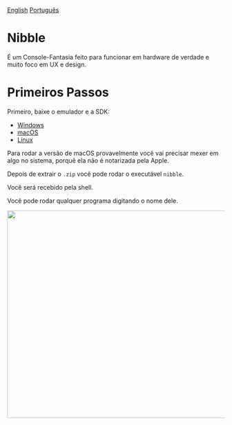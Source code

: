 [English](README.md) [Português](README.pt-BR.md)

# Nibble

É um Console-Fantasia feito para funcionar em hardware de verdade e muito
foco em UX e design.

# Primeiros Passos

Primeiro, baixe o emulador e a SDK:

- [Windows](https://github.com/nibbleteam/nibble/suites/294011958/artifacts/236752)
- [macOS](https://github.com/nibbleteam/nibble/suites/294011963/artifacts/236748)
- [Linux](https://github.com/nibbleteam/nibble/suites/294011960/artifacts/236751)

Para rodar a versão de macOS provavelmente você vai precisar mexer em algo no sistema, porquê ela não é notarizada pela Apple.

Depois de extrair o `.zip` você pode rodar o executável `nibble`.

Você será recebido pela shell.

Você pode rodar qualquer programa digitando o nome dele.

<p align="center">
        <img style="image-rendering: pixelated;" src ="https://github.com/pongboy/nibble/raw/master/assets/screencaps/shell-demo.gif" width="800" height="480"/>
</p>
